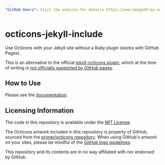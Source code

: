 ```yaml
---
"GitHub Users": Visit the website for details https://www.bengodfrey.net/octicons-jekyll-include
---
```


# octicons-jekyll-include

Use Octicons with your Jekyll site without a Ruby plugin (works with GitHub Pages).

This is an alternative to the official [jekyll-octicons plugin][jkl-octicons],
which at the time of writing is [not officially supported by GitHub pages][pages].

## How to Use

Please see the [documentation](docs).

## Licensing Information

The code in this repository is available under the [MIT License](LICENSE).

The Octicons artwork included in this repository is property of GitHub, sourced from
the [primer/octicons repository][octicons-repo]. When using GitHub's artwork on your
sites, please be mindful of the [GitHub logo guidelines][gh-logo-guidelines].

This repository and its contents are in no way affiliated with nor endorsed by
GitHub.

[jkl-octicons]: https://github.com/primer/octicons/tree/master/lib/octicons_jekyll
[pages]: https://pages.github.com/versions/
[octicons-repo]: https://github.com/primer/octicons
[gh-logo-guidelines]: https://github.com/logos
